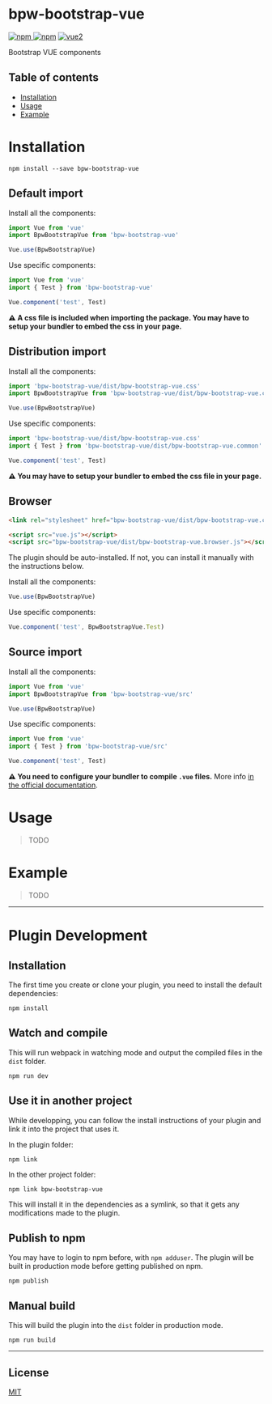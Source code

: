 # bpw-bootstrap-vue

[![npm](https://img.shields.io/npm/v/bpw-bootstrap-vue.svg) ![npm](https://img.shields.io/npm/dm/bpw-bootstrap-vue.svg)](https://www.npmjs.com/package/bpw-bootstrap-vue)
[![vue2](https://img.shields.io/badge/vue-2.x-brightgreen.svg)](https://vuejs.org/)

Bootstrap VUE components

## Table of contents

- [Installation](#installation)
- [Usage](#usage)
- [Example](#example)

# Installation

```
npm install --save bpw-bootstrap-vue
```

## Default import

Install all the components:

```javascript
import Vue from 'vue'
import BpwBootstrapVue from 'bpw-bootstrap-vue'

Vue.use(BpwBootstrapVue)
```

Use specific components:

```javascript
import Vue from 'vue'
import { Test } from 'bpw-bootstrap-vue'

Vue.component('test', Test)
```

**⚠️ A css file is included when importing the package. You may have to setup your bundler to embed the css in your page.**

## Distribution import

Install all the components:

```javascript
import 'bpw-bootstrap-vue/dist/bpw-bootstrap-vue.css'
import BpwBootstrapVue from 'bpw-bootstrap-vue/dist/bpw-bootstrap-vue.common'

Vue.use(BpwBootstrapVue)
```

Use specific components:

```javascript
import 'bpw-bootstrap-vue/dist/bpw-bootstrap-vue.css'
import { Test } from 'bpw-bootstrap-vue/dist/bpw-bootstrap-vue.common'

Vue.component('test', Test)
```

**⚠️ You may have to setup your bundler to embed the css file in your page.**

## Browser

```html
<link rel="stylesheet" href="bpw-bootstrap-vue/dist/bpw-bootstrap-vue.css"/>

<script src="vue.js"></script>
<script src="bpw-bootstrap-vue/dist/bpw-bootstrap-vue.browser.js"></script>
```

The plugin should be auto-installed. If not, you can install it manually with the instructions below.

Install all the components:

```javascript
Vue.use(BpwBootstrapVue)
```

Use specific components:

```javascript
Vue.component('test', BpwBootstrapVue.Test)
```

## Source import

Install all the components:

```javascript
import Vue from 'vue'
import BpwBootstrapVue from 'bpw-bootstrap-vue/src'

Vue.use(BpwBootstrapVue)
```

Use specific components:

```javascript
import Vue from 'vue'
import { Test } from 'bpw-bootstrap-vue/src'

Vue.component('test', Test)
```

**⚠️ You need to configure your bundler to compile `.vue` files.** More info [in the official documentation](https://vuejs.org/v2/guide/single-file-components.html).

# Usage

> TODO

# Example

> TODO

---

# Plugin Development

## Installation

The first time you create or clone your plugin, you need to install the default dependencies:

```
npm install
```

## Watch and compile

This will run webpack in watching mode and output the compiled files in the `dist` folder.

```
npm run dev
```

## Use it in another project

While developping, you can follow the install instructions of your plugin and link it into the project that uses it.

In the plugin folder:

```
npm link
```

In the other project folder:

```
npm link bpw-bootstrap-vue
```

This will install it in the dependencies as a symlink, so that it gets any modifications made to the plugin.

## Publish to npm

You may have to login to npm before, with `npm adduser`. The plugin will be built in production mode before getting published on npm.

```
npm publish
```

## Manual build

This will build the plugin into the `dist` folder in production mode.

```
npm run build
```

---

## License

[MIT](http://opensource.org/licenses/MIT)
